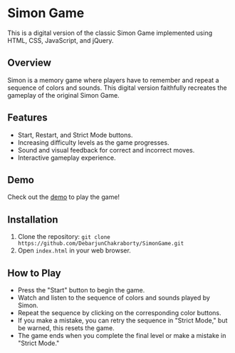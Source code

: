 # Simon Game

This is a digital version of the classic Simon Game implemented using HTML, CSS, JavaScript, and jQuery.

## Overview

Simon is a memory game where players have to remember and repeat a sequence of colors and sounds. This digital version faithfully recreates the gameplay of the original Simon Game.

## Features

- Start, Restart, and Strict Mode buttons.
- Increasing difficulty levels as the game progresses.
- Sound and visual feedback for correct and incorrect moves.
- Interactive gameplay experience.

## Demo

Check out the [demo](https://debarjunchakraborty.github.io/SimonGame/) to play the game!

## Installation

1. Clone the repository: `git clone https://github.com/DebarjunChakraborty/SimonGame.git`
2. Open `index.html` in your web browser.

## How to Play

- Press the "Start" button to begin the game.
- Watch and listen to the sequence of colors and sounds played by Simon.
- Repeat the sequence by clicking on the corresponding color buttons.
- If you make a mistake, you can retry the sequence in "Strict Mode," but be warned, this resets the game.
- The game ends when you complete the final level or make a mistake in "Strict Mode."
